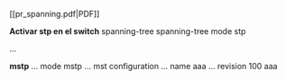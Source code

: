 [[pr_spanning.pdf|PDF]]

**Activar stp en el switch**
spanning-tree
spanning-tree mode stp

...

**mstp**
... mode mstp
... mst configuration
... name aaa
... revision 100 aaa


